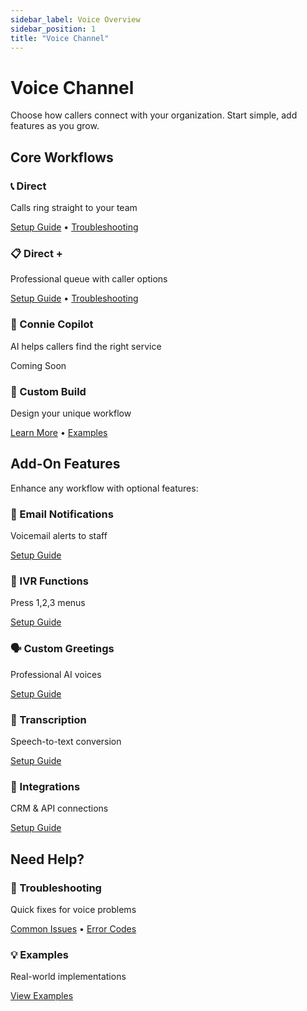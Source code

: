```yaml
---
sidebar_label: Voice Overview
sidebar_position: 1
title: "Voice Channel"
---
```


# Voice Channel

Choose how callers connect with your organization. Start simple, add features as you grow.

## Core Workflows

<div className="row">
  <div className="col col--6 margin-bottom--lg">
    <div className="card">
      <div className="card__body">
        <h3>📞 Direct</h3>
        <p>Calls ring straight to your team</p>
        <p><a href="./workflows/direct">Setup Guide</a> • <a href="./troubleshooting#direct">Troubleshooting</a></p>
      </div>
    </div>
  </div>
  
  <div className="col col--6 margin-bottom--lg">
    <div className="card">
      <div className="card__body">
        <h3>📋 Direct +</h3>
        <p>Professional queue with caller options</p>
        <p><a href="./workflows/direct-with-options">Setup Guide</a> • <a href="./troubleshooting#direct-plus">Troubleshooting</a></p>
      </div>
    </div>
  </div>
  
  <div className="col col--6 margin-bottom--lg">
    <div className="card">
      <div className="card__body">
        <h3>🤖 Connie Copilot</h3>
        <p>AI helps callers find the right service</p>
        <p><span className="badge badge--secondary">Coming Soon</span></p>
      </div>
    </div>
  </div>
  
  <div className="col col--6 margin-bottom--lg">
    <div className="card">
      <div className="card__body">
        <h3>🔧 Custom Build</h3>
        <p>Design your unique workflow</p>
        <p><a href="./workflows/custom">Learn More</a> • <a href="./examples">Examples</a></p>
      </div>
    </div>
  </div>
</div>

## Add-On Features

Enhance any workflow with optional features:

<div className="row">
  <div className="col col--6 margin-bottom--lg">
    <div className="card">
      <div className="card__body">
        <h3>📧 Email Notifications</h3>
        <p>Voicemail alerts to staff</p>
        <p><a href="./add-ons/email-notifications">Setup Guide</a></p>
      </div>
    </div>
  </div>
  
  <div className="col col--6 margin-bottom--lg">
    <div className="card">
      <div className="card__body">
        <h3>🎵 IVR Functions</h3>
        <p>Press 1,2,3 menus</p>
        <p><a href="./add-ons/ivr-functions">Setup Guide</a></p>
      </div>
    </div>
  </div>
  
  <div className="col col--6 margin-bottom--lg">
    <div className="card">
      <div className="card__body">
        <h3>🗣️ Custom Greetings</h3>
        <p>Professional AI voices</p>
        <p><a href="./add-ons/custom-greetings">Setup Guide</a></p>
      </div>
    </div>
  </div>
  
  <div className="col col--6 margin-bottom--lg">
    <div className="card">
      <div className="card__body">
        <h3>📝 Transcription</h3>
        <p>Speech-to-text conversion</p>
        <p><a href="./add-ons/transcription">Setup Guide</a></p>
      </div>
    </div>
  </div>
  
  <div className="col col--6 margin-bottom--lg">
    <div className="card">
      <div className="card__body">
        <h3>🔗 Integrations</h3>
        <p>CRM & API connections</p>
        <p><a href="./add-ons/integrations">Setup Guide</a></p>
      </div>
    </div>
  </div>
</div>

## Need Help?

<div className="row">
  <div className="col col--6 margin-bottom--lg">
    <div className="card">
      <div className="card__body">
        <h3>🚨 Troubleshooting</h3>
        <p>Quick fixes for voice problems</p>
        <p><a href="./troubleshooting">Common Issues</a> • <a href="./troubleshooting/error-codes">Error Codes</a></p>
      </div>
    </div>
  </div>
  
  <div className="col col--6 margin-bottom--lg">
    <div className="card">
      <div className="card__body">
        <h3>💡 Examples</h3>
        <p>Real-world implementations</p>
        <p><a href="./examples">View Examples</a></p>
      </div>
    </div>
  </div>
</div>